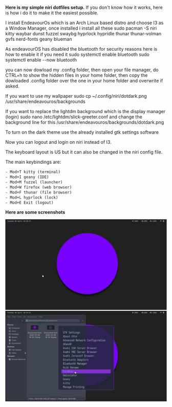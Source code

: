**Here is my simple niri dotfiles setup.**
If you don't know how it works, here is how i do it to make it the easiest possible.

I install EndeavourOs which is an Arch Linux based distro and choose I3 as a Window Manager, once installed i install all these
sudo pacman -S niri kitty waybar dunst fuzzel swaybg hyprlock hypridle thunar thunar-volman gvfs nerd-fonts geany blueman

As endeavourOS has disabled the bluetooth for security reasons here is how to enable it if you need it
sudo systemctl enable bluetooth
sudo systemctl enable --now bluetooth

you can now dowload my .config folder, 
then open your file manager, do CTRL+h to show the hidden files in your home folder, 
then copy the dowloaded .config folder over the one in your home folder and overwrite if asked.

If you want to use my wallpaper 
sudo cp ~/.config/niri/dotdark.png /usr/share/endeavouros/backgrounds

If you want to replace the lightdm background which is the display manager (login)
sudo nano /etc/lightdm/slick-greeter.conf
and change the background line for this
/usr/share/endeavouros/backgrounds/dotdark.png

To turn on the dark theme use the already installed gtk settings software

Now you can logout and login on niri instead of I3.

The keyboard layout is US but it can also be changed in the niri config file.

The main keybindings are:
     
    - Mod+T kitty (terminal)
    - Mod+I geany (IDE)
    - Mod+M fuzzel (launcher)
    - Mod+W firefox (web browser)
    - Mod+F thunar (file browser)
    - Mod+L hyprlock (lock)
    - Mod+E Exit (logout)


**Here are some screenshots**

![screenshot1](https://github.com/visnudeva/Niri-dot-files/blob/main/screenshot.png)
![screenshot1](https://github.com/visnudeva/Niri-dot-files/blob/main/screenshot2.png)


